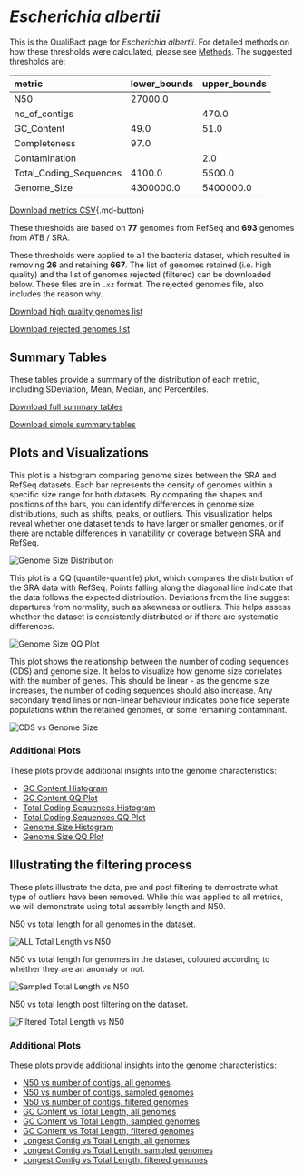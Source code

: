 # *Escherichia albertii*

This is the QualiBact page for *Escherichia albertii*. For detailed methods on how these thresholds were calculated, please see [Methods](../../methods.md).
The suggested thresholds are: 

| metric                 | lower_bounds   | upper_bounds   |
|:-----------------------|:---------------|:---------------|
| N50                    | 27000.0        |                |
| no_of_contigs          |                | 470.0          |
| GC_Content             | 49.0           | 51.0           |
| Completeness           | 97.0           |                |
| Contamination          |                | 2.0            |
| Total_Coding_Sequences | 4100.0         | 5500.0         |
| Genome_Size            | 4300000.0      | 5400000.0      |

[Download metrics CSV](Escherichia_albertii_metrics.csv){.md-button}


These thresholds are based on **77** genomes from RefSeq and **693** genomes from ATB / SRA.

These thresholds were applied to all the bacteria dataset, which resulted in removing **26** and retaining **667**.
The list of genomes retained (i.e. high quality) and the list of genomes rejected (filtered) can be downloaded below. These files are in `.xz` format. The rejected genomes file, also includes the reason why.

[Download high quality genomes list](Escherichia_albertii_high_quality_genomes.csv.xz)


[Download rejected genomes list](Escherichia_albertii_filtered_out_genomes.csv.xz)



## Summary Tables
These tables provide a summary of the distribution of each metric, including SDeviation, Mean, Median, and Percentiles.

[Download full summary tables](summary.csv)

[Download simple summary tables](selected_summary.csv)

## Plots and Visualizations

This plot is a histogram comparing genome sizes between the SRA and RefSeq datasets. Each bar represents the density of genomes within a specific size range for both datasets. By comparing the shapes and positions of the bars, you can identify differences in genome size distributions, such as shifts, peaks, or outliers. This visualization helps reveal whether one dataset tends to have larger or smaller genomes, or if there are notable differences in variability or coverage between SRA and RefSeq.

![Genome Size Distribution](Genome_Size_refseq_histogram_kde.png)

This plot is a QQ (quantile-quantile) plot, which compares the distribution of the SRA data with RefSeq. Points falling along the diagonal line indicate that the data follows the expected distribution. Deviations from the line suggest departures from normality, such as skewness or outliers. This helps assess whether the dataset is consistently distributed or if there are systematic differences.

![Genome Size QQ Plot](Genome_Size_refseq_qqplot.png)

This plot shows the relationship between the number of coding sequences (CDS) and genome size. It helps to visualize how genome size correlates with the number of genes. This should be linear - as the genome size increases, the number of coding sequences should also increase. Any secondary trend lines or non-linear behaviour indicates bone fide seperate populations within the retained genomes, or some remaining contaminant. 

![CDS vs Genome Size](Escherichia_albertii_CDS_vs_Genome_Size.png)

### Additional Plots

These plots provide additional insights into the genome characteristics:

- [GC Content Histogram](GC_Content_refseq_histogram_kde.png)
- [GC Content QQ Plot](GC_Content_refseq_qqplot.png)
- [Total Coding Sequences Histogram](Total_Coding_Sequences_refseq_histogram_kde.png)
- [Total Coding Sequences QQ Plot](Total_Coding_Sequences_refseq_qqplot.png)
- [Genome Size Histogram](Genome_Size_refseq_histogram_kde.png)
- [Genome Size QQ Plot](Genome_Size_refseq_qqplot.png)
## Illustrating the filtering process
These plots illustrate the data, pre and post filtering to demostrate what type of outliers have been removed. While this was applied to all metrics, we will demonstrate using total assembly length and N50.

N50 vs total length for all genomes in the dataset.

![ALL Total Length vs N50](Escherichia_albertii_all_total_length_N50.png)

N50 vs total length for genomes in the dataset, coloured according to whether they are an anomaly or not.

![Sampled Total Length vs N50](Escherichia_albertii_sample_total_length_N50.png)

N50 vs total length post filtering on the dataset.

![Filtered Total Length vs N50](Escherichia_albertii_filt_total_length_N50.png)

### Additional Plots

These plots provide additional insights into the genome characteristics:

- [N50 vs number of contigs, all genomes](Escherichia_albertii_all_N50_number.png)
- [N50 vs number of contigs, sampled genomes](Escherichia_albertii_sample_N50_number.png)
- [N50 vs number of contigs, filtered genomes](Escherichia_albertii_filt_N50_number.png)
- [GC Content vs Total Length, all genomes](Escherichia_albertii_all_total_length_GC_Content.png)
- [GC Content vs Total Length, sampled genomes](Escherichia_albertii_sample_total_length_GC_Content.png)
- [GC Content vs Total Length, filtered genomes](Escherichia_albertii_filt_total_length_GC_Content.png)
- [Longest Contig vs Total Length, all genomes](Escherichia_albertii_all_total_length_longest.png)
- [Longest Contig vs Total Length, sampled genomes](Escherichia_albertii_sample_total_length_longest.png)
- [Longest Contig vs Total Length, filtered genomes](Escherichia_albertii_filt_total_length_longest.png)
